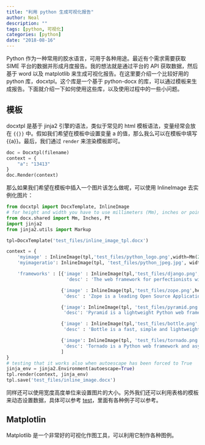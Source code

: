 ```yaml
---
title: "利用 python 生成可视化报告"
author: Neal
description: ""
tags: [python, 可视化]
categories: [python]
date: "2018-08-16"
---
```


Python 作为一种常用的胶水语言，可用于各种用途。最近有个需求需要获取 SIME 平台的数据并形成月度报告。我的想法就是通过平台的 API 获取数据，然后基于 word 以及 matplotlib 来生成可视化报告。在这里要介绍一个比较好用的 python 库，docxtpl。这个库是一个基于 python-docx 的库，可以通过模板来生成报告。下面就介绍一下如何使用这些库，以及使用过程中的一些小问题。

## 模板

docxtpl 是基于 jinja2 引擎的语法，类似于常见的 html 模板语法，变量经常会放在 `{{}}` 中。假如我们希望在模板中设置变量 a 的值，那么我么可以在模板中填写 {{a}}。最后，我们通过 `render` 来渲染模板即可。

```python 
doc = Docxtpl(filename)
context = {
    "a": "13413"
}
doc.Render(context)
```

那么如果我们希望在模板中插入一个图片该怎么做呢，可以使用 InlineImage 去实例化图片：

```python
from docxtpl import DocxTemplate, InlineImage
# for height and width you have to use millimeters (Mm), inches or points(Pt) class :
from docx.shared import Mm, Inches, Pt
import jinja2
from jinja2.utils import Markup

tpl=DocxTemplate('test_files/inline_image_tpl.docx')

context = {
    'myimage' : InlineImage(tpl,'test_files/python_logo.png',width=Mm(20)),
    'myimageratio': InlineImage(tpl, 'test_files/python_jpeg.jpg', width=Mm(30), height=Mm(60)),

    'frameworks' : [{'image' : InlineImage(tpl,'test_files/django.png',height=Mm(10)),
                      'desc' : 'The web framework for perfectionists with deadlines'},

                    {'image' : InlineImage(tpl,'test_files/zope.png',height=Mm(10)),
                     'desc' : 'Zope is a leading Open Source Application Server and Content Management Framework'},

                    {'image': InlineImage(tpl, 'test_files/pyramid.png', height=Mm(10)),
                     'desc': 'Pyramid is a lightweight Python web framework aimed at taking small web apps into big web apps.'},

                    {'image' : InlineImage(tpl,'test_files/bottle.png',height=Mm(10)),
                     'desc' : 'Bottle is a fast, simple and lightweight WSGI micro web-framework for Python'},

                    {'image': InlineImage(tpl, 'test_files/tornado.png', height=Mm(10)),
                     'desc': 'Tornado is a Python web framework and asynchronous networking library.'},
                    ]
}
# testing that it works also when autoescape has been forced to True
jinja_env = jinja2.Environment(autoescape=True)
tpl.render(context, jinja_env)
tpl.save('test_files/inline_image.docx')
```

同样还可以使用宽度高度单位来设置图片的大小。另外我们还可以利用表格的模板来动态设置数据，具体可以参考 [test](https://github.com/elapouya/python-docx-template/tree/master/tests)，里面有各种例子可以参考。

## Matplotlin

Matplotlib 是一个非常好的可视化作图工具，可以利用它制作各种图例。